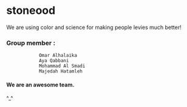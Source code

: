 # stoneood
We are using color and science for making people levies much better!

### Group member : 

                Omar Alhalaika
                Aya Qabbani
                Mohammad Al Smadi
                Majedah Hatamleh



#### We are an awesome team.
^_^






